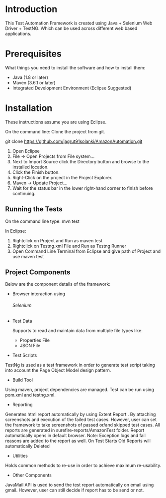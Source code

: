 # Introduction
This Test Automation Framework is created using Java + Selenium Web Driver + TestNG. Which can be used across different web based applications.
#  Prerequisites
What things you need to install the software and how to install them:

* Java (1.8  or later)
* Maven (3.6.1 or later)
* Integrated Development Environment (Eclipse Suggested)

# Installation
These instructions assume you are using Eclipse.

On the command line: Clone the project from git.

git clone https://github.com/jagrut91solanki/AmazonAutomation.git

1. Open Eclipse
2. File -> Open Projects from File system...
3. Next to Import Source click the Directory button and browse to the installed location.
4. Click the Finish button.
5. Right-Click on the project in the Project Explorer.
6. Maven -> Update Project...
7. Wait for the status bar in the lower right-hand corner to finish before continuing.

## Running the Tests ##

On the command line type: mvn test

In Eclipse:

1. Rightclick on Project and Run as maven test
2. Rightclick on Testng.xml File and Run as Testng Runner
3. Open Command Line Terminal from Eclipse and give path of Project and use maven test  

## Project Components ##

Below are the component details of the framework:

* Browser interaction using
    ###### Selenium ######
  
* Test Data
  
  Supports to read and maintain data from multiple file types like:
  
    *  Properties File
    *  JSON File
      
 * Test Scripts
 
 TestNg is used as a test framework in order to generate test script taking into account the Page Object Model design pattern.
 
* Build Tool

Using maven, project dependencies are managed. Test can be run using pom.xml and testng.xml.

* Reporting

Generates html report automatically by using Extent Report . By attaching screenshots and execution of the failed test cases.
However, user can set the framework to take screenshots of passed or/and skipped test cases. All reports are generated in surefire-reports/AmazonTest folder. Report automatically opens in default browser.
Note: Exception logs and fail reasons are added to the report as well.
On Test Starts Old Reports will automatically Deleted 

* Utilities

Holds common methods to re-use in order to achieve maximum re-usability.

* Other Components

JavaMail API is used to send the test report automatically on email using gmail. However, user can still decide if report has to be send or not.

